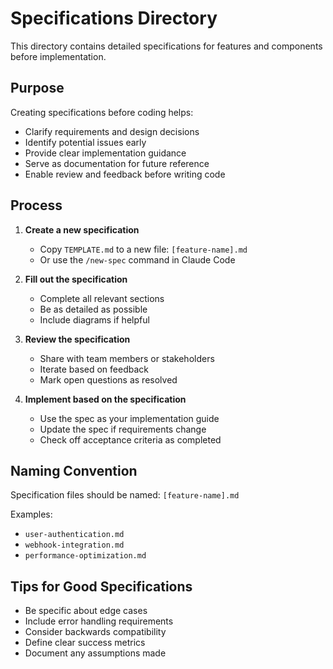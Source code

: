 # Specifications Directory

This directory contains detailed specifications for features and components before implementation.

## Purpose

Creating specifications before coding helps:
- Clarify requirements and design decisions
- Identify potential issues early
- Provide clear implementation guidance
- Serve as documentation for future reference
- Enable review and feedback before writing code

## Process

1. **Create a new specification**
   - Copy `TEMPLATE.md` to a new file: `[feature-name].md`
   - Or use the `/new-spec` command in Claude Code
   
2. **Fill out the specification**
   - Complete all relevant sections
   - Be as detailed as possible
   - Include diagrams if helpful
   
3. **Review the specification**
   - Share with team members or stakeholders
   - Iterate based on feedback
   - Mark open questions as resolved
   
4. **Implement based on the specification**
   - Use the spec as your implementation guide
   - Update the spec if requirements change
   - Check off acceptance criteria as completed

## Naming Convention

Specification files should be named: `[feature-name].md`

Examples:
- `user-authentication.md`
- `webhook-integration.md`
- `performance-optimization.md`

## Tips for Good Specifications

- Be specific about edge cases
- Include error handling requirements
- Consider backwards compatibility
- Define clear success metrics
- Document any assumptions made
